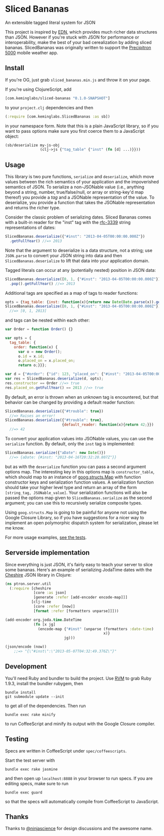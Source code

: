 # Sliced Bananas

An extensible tagged literal system for JSON

This project is inspired by [EDN](https://github.com/edn-format/edn), which provides much richer data structures than JSON.
However if you're stuck with JSON for performance or interoperability, make the best of your bad cerealization by adding sliced bananas.
SlicedBananas was originally written to support the [Precipitron 5000]() mobile weather app.

## Install

If you're OG, just grab `sliced_bananas.min.js` and throw it on your page.

If you're using ClojureScript, add

```clojure
[com.keminglabs/sliced-bananas "0.1.0-SNAPSHOT"]
```

to your `project.clj` dependencies and then

```clojure
(:require [com.keminglabs.SlicedBananas :as sb])
```

in your namespace form.
Note that this is a plain JavaScript library, so if you want to pass options make sure you first coerce them to a JavaScript object:
```clojure
(sb/deserialize my-js-obj
                (clj->js {"tag_table" {"inst" (fn [d] ...)}}))
```


## Usage

This library is two pure functions, `serialize` and `deserialize`, which move values between the rich semantics of your application and the impoverished semantics of JSON.
To serialize a non-JSONable value (i.e., anything beyond a string, number, true/false/null, or array or string-key'd map thereof) you provide a *tag* and a JSONable representation of the value.
To deserialize, you provide a function that takes the JSONable representation and returns the richer type.

Consider the classic problem of serializing dates.
Sliced Bananas comes with a built-in reader for the "inst" tag with the [rfc-3339](http://www.ietf.org/rfc/rfc3339.txt) string representations of dates:

```javascript
SlicedBananas.deserialize({"#inst": "2013-04-05T00:00:00.000Z"})
  .getFullYear() //=> 2013
```

Note that the argument to deserialize is a data structure, not a string; use `JSON.parse` to convert your JSON string into data and then `SlicedBananas.deserialize` to lift that data into your application domain.

Tagged literals can occur at any (potentially nested) position in JSON data:

```javascript
SlicedBananas.deserialize([0, 1, {"#inst": "2013-04-05T00:00:00.000Z"}])
  .pop().getFullYear() //=> 2013
```

Additional tags are specified as a map of tags to reader functions:

```javascript
opts = {tag_table: {inst: function(x){return new Date(Date.parse(x)).getFullYear();}}}
SlicedBananas.deserialize([0, 1, {"#inst": "2013-04-05T00:00:00.000Z"}], opts)
  //=> [0, 1, 2013]
```

and tags can be nested within each other:

```javaScript
var Order = function Order() {}

var opts = {
  tag_table: {
    order: function(x) {
      var o = new Order();
      o.id = x.id;
      o.placed_on = x.placed_on;
      return o;}}};

var d = {"#order": {"id": 123, "placed_on": {"#inst": "2013-04-05T00:00:00.000Z"}}};
var res = SlicedBananas.deserialize(d, opts);
res.constructor == Order //=> true
res.placed_on.getFullYear() == 2013 //=> true
```

By default, an error is thrown when an unknown tag is encountered, but that behavior can be changed by providing a default reader function:

```javascript
SlicedBananas.deserialize({"#trouble": true})
  //=> Raises an error!
SlicedBananas.deserialize({"#trouble": true},
                          {default_reader: function(x){return 42;}})
  //=> 42
```

To convert your application values into JSONable values, you can use the `serialize` function.
By default, only the `inst` tag is implemented:

```javascript
SlicedBananas.serialize({"aDate": new Date()})
  //=> {aDate: {#inst: "2013-04-16T20:32:20.807Z"}}
```

but as with the `deserialize` function you can pass a second argument options map.
The interesting key in this options map is `constructor_table`, which should map to an instance of [goog.structs.Map](http://docs.closure-library.googlecode.com/git/class_goog_structs_Map.html) with function constructor keys and serialization function values.
A serialization function should take your higher level type and return an array of the form `[string_tag, JSONable_value]`.
Your serialization functions will also be passed the options map given to `SlicedBananas.serialize` as the second argument; you can use this to recursively serialize composite types.

Using `goog.structs.Map` is going to be painful for anyone not using the Google Closure Library, so if you have suggestions for a nicer way to implement an open polymorphic dispatch system for serialization, please let me know.

For more usage examples, [see the tests](https://github.com/lynaghk/sliced-bananas/blob/master/spec/coffeescripts/sliced_bananas_spec.coffee).

## Serverside implementation

Since everything is just JSON, it's fairly easy to teach your server to slice some bananas.
Here's an example of serializing JodaTime dates with the [Cheshire](https://github.com/dakrone/cheshire) JSON library in Clojure:

```clojure
(ns ptron.server.util
  (:require [cheshire
             [core :as json]
             [generate :refer [add-encoder encode-map]]]
            [clj-time
             [core :refer [now]]
             [format :refer [formatters unparse]]]))

(add-encoder org.joda.time.DateTime
             (fn [x jg]
               (encode-map {"#inst" (unparse (formatters :date-time)
                                             x)}
                           jg)))

(json/encode (now))
    ;;=> "{\"#inst\":\"2013-05-07T04:32:49.376Z\"}"
```

## Development

You'll need Ruby and bundler to build the project.
Use [RVM](https://rvm.io/) to grab Ruby 1.9.3, install the bundler rubygem, then

    bundle install
    git submodule update --init

to get all of the dependencies.
Then run

    bundle exec rake minify 

to run CoffeeScript and minify its output with the Google Closure compiler.


## Testing

Specs are written in CoffeeScript under `spec/coffeescripts`.

Start the test server with

    bundle exec rake jasmine
    
and then open up `localhost:8888` in your browser to run specs.
If you are editing specs, make sure to run

    bundle exec guard
    
so that the specs will automatically compile from CoffeeScript to JavaScript. 

## Thanks

Thanks to [@ninjascience](https://twitter.com/ninjascience) for design discussions and the awesome name.
